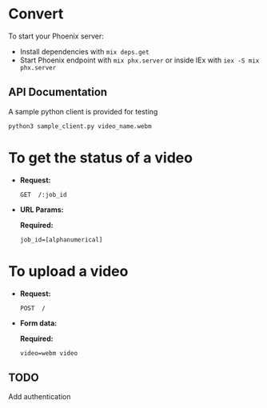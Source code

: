 # Convert

To start your Phoenix server:

  * Install dependencies with `mix deps.get`
  * Start Phoenix endpoint with `mix phx.server` or inside IEx with `iex -S mix phx.server`

## API Documentation

A sample python client is provided for testing

    python3 sample_client.py video_name.webm
   
# To get the status of a video


* **Request:**
 
  `GET  /:job_id`
   
* **URL Params:**

   **Required:**
   
 	`job_id=[alphanumerical]`


# To upload a video

* **Request:**
 
  `POST  /`
   
* **Form data:**
 
   **Required:**
   
 	`video=webm video`



## TODO
Add authentication
